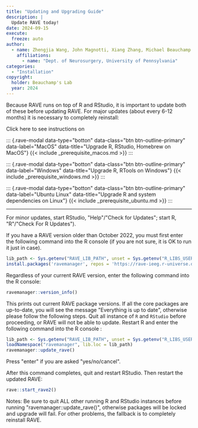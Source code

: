 ```yaml
---
title: "Updating and Upgrading Guide"
description: |
  Update RAVE today!
date: 2024-09-15
execute:
  freeze: auto
author: 
  - name: Zhengjia Wang, John Magnotti, Xiang Zhang, Michael Beauchamp
    affiliations: 
      - name: "Dept. of Neurosurgery, University of Pennsylvania"
categories:
  - "Installation"
copyright: 
  holder: Beauchamp's Lab
  year: 2024
---
```


Because RAVE runs on top of R and RStudio, it is important to update both of these before updating RAVE. For major updates (about every 6-12 months) it is necessary to completely reinstall:

Click here to see instructions on

::: {.rave-modal data-type="botton" data-class="btn btn-outline-primary" data-label="MacOS" data-title="Upgrade R, RStudio, Homebrew on MacOS"}
{{< include _prerequisite_macos.md >}}
:::

::: {.rave-modal data-type="botton" data-class="btn btn-outline-primary" data-label="Windows" data-title="Upgrade R, RTools on Windows"}
{{< include _prerequisite_windows.md >}}
:::

::: {.rave-modal data-type="botton" data-class="btn btn-outline-primary" data-label="Ubuntu Linux" data-title="Upgrade R and system dependencies on Linux"}
{{< include _prerequisite_ubuntu.md >}}
:::

------------------------------------------------------------------------

For minor updates, start RStudio, "Help"/"Check for Updates"; start R, "R"/"Check For R Updates").

If you have a RAVE version older than October 2022, you must first enter the following command into the R console (if you are not sure, it is OK to run it just in case).

``` r
lib_path <- Sys.getenv("RAVE_LIB_PATH", unset = Sys.getenv("R_LIBS_USER", unset = .libPaths()[[1]]))
install.packages('ravemanager', repos = 'https://rave-ieeg.r-universe.dev', lib = lib_path)
```

Regardless of your current RAVE version, enter the following command into the R console:

``` r
ravemanager::version_info()
```

This prints out current RAVE package versions. If all the core packages are up-to-date, you will see the message "Everything is up to date", otherwise please follow the following steps. Quit all instance of `R` and `RStudio` before proceeding, or RAVE will not be able to update. Restart R and enter the following command into the R console :

``` r
lib_path <- Sys.getenv("RAVE_LIB_PATH", unset = Sys.getenv("R_LIBS_USER", unset = .libPaths()[[1]]))
loadNamespace("ravemanager", lib.loc = lib_path)
ravemanager::update_rave()
```

Press "enter" if you are asked "yes/no/cancel".

After this command completes, quit and restart RStudio. Then restart the updated RAVE:

``` r
rave::start_rave2()
```

Notes: Be sure to quit ALL other running R and RStudio instances before running "ravemanager::update_rave()", otherwise packages will be locked and upgrade will fail. For other problems, the fallback is to completely reinstall RAVE.

